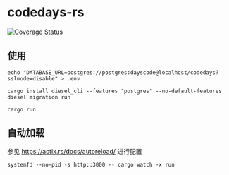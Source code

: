 codedays-rs
===

[![Coverage Status](https://coveralls.io/repos/github/overfive/codedays-rs/badge.svg?branch=develop)](https://coveralls.io/github/overfive/codedays-rs?branch=develop)

## 使用

```shell
echo "DATABASE_URL=postgres://postgres:dayscode@localhost/codedays?sslmode=disable" > .env

cargo install diesel_cli --features "postgres" --no-default-features
diesel migration run

cargo run
```

## 自动加载

参见 https://actix.rs/docs/autoreload/ 进行配置

```shell
systemfd --no-pid -s http::3000 -- cargo watch -x run
```
